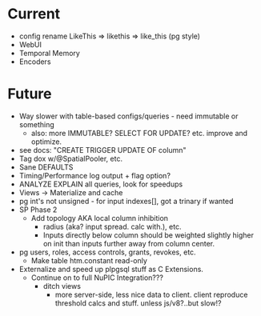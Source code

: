 # Current

* config rename LikeThis => likethis => like_this (pg style)
* WebUI
* Temporal Memory
* Encoders

# Future

* Way slower with table-based configs/queries - need immutable or something
  * also: more IMMUTABLE? SELECT FOR UPDATE? etc. improve and optimize.
* see docs: "CREATE TRIGGER UPDATE OF column"
* Tag dox w/@SpatialPooler, etc.
* Sane DEFAULTS 
* Timing/Performance log output + flag option?
* ANALYZE EXPLAIN all queries, look for speedups
* Views -> Materialize and cache
* pg int's not unsigned - for input indexes[], got a trinary if wanted
* SP Phase 2
  * Add topology AKA local column inhibition 
    * radius (aka? input spread. calc with.), etc.
    * Inputs directly below column should be weighted slightly higher on init
      than inputs further away from column center.
* pg users, roles, access controls, grants, revokes, etc.
  * Make table htm.constant read-only
* Externalize and speed up plpgsql stuff as C Extensions.
  * Continue on to full NuPIC Integration???
    * ditch views
      * more server-side, less nice data to client.
        client reproduce threshold calcs and stuff. unless js/v8?..but slow!?

